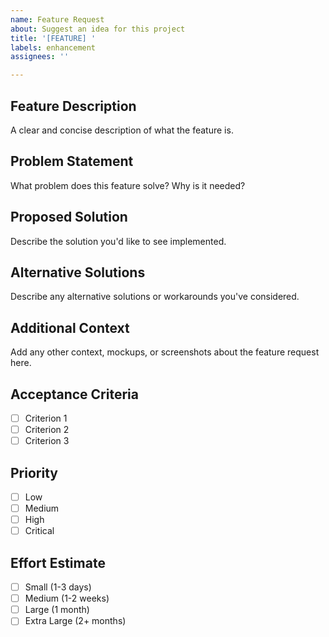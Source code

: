 ```yaml
---
name: Feature Request
about: Suggest an idea for this project
title: '[FEATURE] '
labels: enhancement
assignees: ''

---
```


## Feature Description
A clear and concise description of what the feature is.

## Problem Statement
What problem does this feature solve? Why is it needed?

## Proposed Solution
Describe the solution you'd like to see implemented.

## Alternative Solutions
Describe any alternative solutions or workarounds you've considered.

## Additional Context
Add any other context, mockups, or screenshots about the feature request here.

## Acceptance Criteria
- [ ] Criterion 1
- [ ] Criterion 2
- [ ] Criterion 3

## Priority
- [ ] Low
- [ ] Medium
- [ ] High
- [ ] Critical

## Effort Estimate
- [ ] Small (1-3 days)
- [ ] Medium (1-2 weeks)
- [ ] Large (1 month)
- [ ] Extra Large (2+ months)
